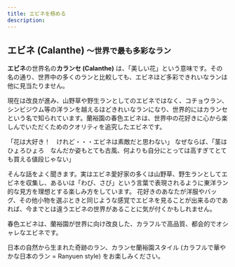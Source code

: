 ```yaml
---
title: エビネを極める
description:
---
```


## エビネ (Calanthe) <small>〜世界で最も多彩なラン</small>
<b>エビネ</b>の世界名の<b>カランセ (Calanthe)</b> は、「美しい花」という意味です。その名の通り、世界中の多くのランと比較しても、エビネほど多彩できれいなランは他に見当たりません。

現在は改良が進み、山野草や野生ランとしてのエビネではなく、コチョウラン、シンビジウム等の洋ランを越えるほどきれいなランになり、世界的にはカランセという名で知られています。蘭裕園の春色エビネは、世界中の花好きに心から楽しんでいただくためのクオリティを追究したエビネです。

「花は大好き！　けれど・・・エビネは素敵だと思わない」 なぜならば、「茎はひょろひょろ　なんだか姿もとても古風、何よりも自分にとっては高すぎてとても買える値段じゃない」

そんな話をよく聞きます。実はエビネ愛好家の多くは山野草、野生ランとしてエビネを収集し、あるいは「わび、さび」という言葉で表現されるように東洋ラン的な見方を理想とする楽しみ方をしています。 花好きのあなたが洋服やバッグ、その他小物を選ぶときと同じような感覚でエビネを見ることが出来るのであれば、今までとは違うエビネの世界があることに気が付くかもしれません。

春色エビネは、蘭裕園が世界に向け改良した、カラフルで高品質、都会的でオシャレなエビネです。

日本の自然から生まれた奇跡のラン、カランセ蘭裕園スタイル (カラフルで華やかな日本のラン = Ranyuen style) をお楽しみください。


